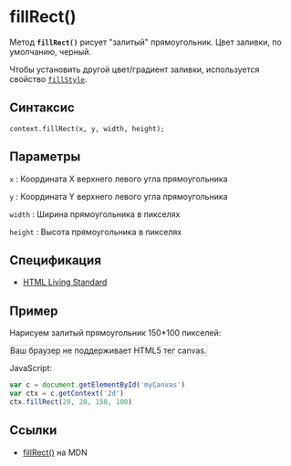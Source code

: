 # fillRect()

Метод **`fillRect()`** рисует "залитый" прямоугольник. Цвет заливки, по умолчанию, черный.

Чтобы установить другой цвет/градиент заливки, используется свойство [`fillStyle`](fillstyle.md).

## Синтаксис

```
context.fillRect(x, y, width, height);
```

## Параметры

`x`
: Координата X верхнего левого угла прямоугольника

`y`
: Координата Y верхнего левого угла прямоугольника

`width`
: Ширина прямоугольника в пикселях

`height`
: Высота прямоугольника в пикселях

## Спецификация

- [HTML Living Standard](https://html.spec.whatwg.org/multipage/canvas.html#dom-context-2d-fillrect)

## Пример

Нарисуем залитый прямоугольник 150\*100 пикселей:

<canvas id="myCanvas" width="300" height="150" style="border:1px solid #d3d3d3;background:#ffffff;">
Ваш браузер не поддерживает HTML5 тег canvas.
</canvas>
<script>
var c=document.getElementById("myCanvas");
var canvOK=1;
try {c.getContext("2d");}
catch (er) {canvOK=0;}
if (canvOK==1){
var ctx=c.getContext("2d");
ctx.fillRect(20,20,150,100);}
</script>

JavaScript:

```js
var c = document.getElementById('myCanvas')
var ctx = c.getContext('2d')
ctx.fillRect(20, 20, 150, 100)
```

## Ссылки

- [fillRect()](https://developer.mozilla.org/ru/docs/Web/API/CanvasRenderingContext2D/fillRect) на MDN
